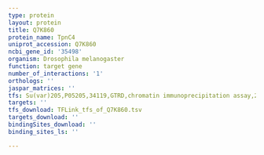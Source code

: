 ```yaml
---
type: protein
layout: protein
title: Q7K860
protein_name: TpnC4
uniprot_accession: Q7K860
ncbi_gene_id: '35498'
organism: Drosophila melanogaster
function: target gene
number_of_interactions: '1'
orthologs: ''
jaspar_matrices: ''
tfs: Su(var)205,P05205,34119,GTRD,chromatin immunoprecipitation assay,27924024%5Buid%5D,No
targets: ''
tfs_download: TFLink_tfs_of_Q7K860.tsv
targets_download: ''
bindingSites_download: ''
binding_sites_ls: ''

---
```


